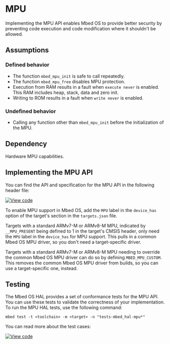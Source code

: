 <h1 id="mpu-port">MPU</h1>

Implementing the MPU API enables Mbed OS to provide better security by preventing code execution and code modification where it shouldn't be allowed.

## Assumptions

### Defined behavior

- The function `mbed_mpu_init` is safe to call repeatedly.
- The function `mbed_mpu_free` disables MPU protection.
- Execution from RAM results in a fault when `execute never` is enabled. This RAM includes heap, stack, data and zero init.
- Writing to ROM results in a fault when `write never` is enabled.

### Undefined behavior

- Calling any function other than `mbed_mpu_init` before the initialization of the MPU.

## Dependency

Hardware MPU capabilities.

## Implementing the MPU API

You can find the API and specification for the MPU API in the following header file:

[![View code](https://www.mbed.com/embed/?type=library)](http://os.mbed.com/docs/v6.3/mbed-os-api-doxy/group__hal__mpu.html)

To enable MPU support in Mbed OS, add the `MPU` label in the `device_has` option of the target's section in the `targets.json` file.

Targets with a standard ARMv7-M or ARMv8-M MPU, indicated by `__MPU_PRESENT` being defined to 1 in the target's CMSIS header, only need the `MPU` label in the `device_has` for MPU support. This pulls in a common Mbed OS MPU driver, so you don't need a target-specific driver.

Targets with a standard ARMv7-M or ARMv8-M MPU needing to override the common Mbed OS MPU driver can do so by defining `MBED_MPU_CUSTOM`. This removes the common Mbed OS MPU driver from builds, so you can use a target-specific one, instead.

## Testing

The Mbed OS HAL provides a set of conformance tests for the MPU API. You can use these tests to validate the correctness of your implementation. To run the MPU HAL tests, use the following command:

```
mbed test -t <toolchain> -m <target> -n "tests-mbed_hal-mpu*"
```

You can read more about the test cases:

 [![View code](https://www.mbed.com/embed/?type=library)](http://os.mbed.com/docs/v6.3/mbed-os-api-doxy/group__hal__mpu__tests.html)

